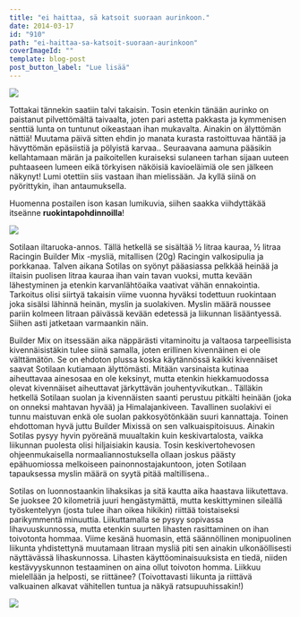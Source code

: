 ```yaml
---
title: "ei haittaa, sä katsoit suoraan aurinkoon."
date: 2014-03-17
id: "910"
path: "ei-haittaa-sa-katsoit-suoraan-aurinkoon"
coverImageId: ""
template: blog-post
post_button_label: "Lue lisää"
---
```


[![](/images/IMG_0146.JPG)](http://2.bp.blogspot.com/-RT5Wzkiah2w/UycSEbzXuUI/AAAAAAAAIGg/nGThq71YL0U/s1600/IMG_0146.JPG)

Tottakai tännekin saatiin talvi takaisin. Tosin etenkin tänään aurinko on paistanut pilvettömältä taivaalta, joten pari astetta pakkasta ja kymmenisen senttiä lunta on tuntunut oikeastaan ihan mukavalta. Ainakin on älyttömän nättiä! Muutama päivä sitten ehdin jo manata kurasta rastoittuvaa häntää ja hävyttömän epäsiistiä ja pölyistä karvaa.. Seuraavana aamuna pääsikin kellahtamaan märän ja paikoitellen kuraiseksi sulaneen tarhan sijaan uuteen puhtaaseen lumeen eikä törkyisen näköisiä kavioeläimiä ole sen jälkeen näkynyt! Lumi otettiin siis vastaan ihan mielissään. Ja kyllä siinä on pyörittykin, ihan antaumuksella.

Huomenna postailen ison kasan lumikuvia, siihen saakka viihdyttäkää itseänne **ruokintapohdinnoilla**!

[![](/images/ruokaa.jpg)](http://2.bp.blogspot.com/-B-ZnJRiq8KI/UyNoZ-wjH5I/AAAAAAAAIFU/CS6hMP8tiNI/s1600/ruokaa.jpg)

Sotilaan iltaruoka-annos. Tällä hetkellä se sisältää ½ litraa kauraa, ½ litraa Racingin Builder Mix -mysliä, mitallisen (20g) Racingin valkosipulia ja porkkanaa. Talven aikana Sotilas on syönyt pääasiassa pelkkää heinää ja iltaisin puolisen litraa kauraa ihan vain tavan vuoksi, mutta kevään lähestyminen ja etenkin karvanlähtöaika vaativat vähän ennakointia. Tarkoitus olisi siirtyä takaisin viime vuonna hyväksi todettuun ruokintaan joka sisälsi lähinnä heinän, myslin ja suolakiven. Myslin määrä noussee pariin kolmeen litraan päivässä kevään edetessä ja liikunnan lisääntyessä. Siihen asti jatketaan varmaankin näin.

Builder Mix on itsessään aika näppärästi vitaminoitu ja valtaosa tarpeellisista kivennäisistäkin tulee siinä samalla, joten erillinen kivennäinen ei ole välttämätön. Se on ehdoton plussa koska käytännössä kaikki kivennäiset saavat Sotilaan kutiamaan älyttömästi. Mitään varsinaista kutinaa aiheuttavaa ainesosaa en ole keksinyt, mutta etenkin hiekkamuodossa olevat kivennäiset aiheuttavat järkyttävän jouhentyvikutkan.. Tälläkin hetkellä Sotilaan suolan ja kivennäisten saanti perustuu pitkälti heinään (joka on onneksi mahtavan hyvää) ja Himalajankiveen. Tavallinen suolakivi ei tunnu maistuvan enkä ole suolan pakkosyötönkään suuri kannattaja. Toinen ehdottoman hyvä juttu Builder Mixissä on sen valkuaispitoisuus. Ainakin Sotilas pysyy hyvin pyöreänä muualtakin kuin keskivartalosta, vaikka liikunnan puolesta olisi hiljaisiakin kausia. Tosin keskivertohevosen ohjeenmukaisella normaaliannostuksella ollaan joskus päästy epähuomiossa melkoiseen painonnostajakuntoon, joten Sotilaan tapauksessa myslin määrä on syytä pitää maltillisena..

Sotilas on luonnostaankin lihaksikas ja sitä kautta aika haastava liikutettava. Se juoksee 20 kilometriä juuri hengästymättä, mutta keskittyminen sileällä työskentelyyn (josta tulee ihan oikea hikikin) riittää toistaiseksi parikymmentä minuuttia. Liikuttamalla se pysyy sopivassa lihavuuskunnossa, mutta etenkin suurten lihasten rasittaminen on ihan toivotonta hommaa. Viime kesänä huomasin, että säännöllinen monipuolinen liikunta yhdistettynä muutamaan litraan mysliä piti sen ainakin ulkonäöllisesti näyttävässä lihaskunnossa. Lihasten käyttöominaisuuksista en tiedä, niiden kestävyyskunnon testaaminen on aina ollut toivoton homma. Liikkuu mielellään ja helposti, se riittänee? (Toivottavasti liikunta ja riittävä valkuainen alkavat vähitellen tuntua ja näkyä ratsupuuhissakin!)

[![](/images/rehut.jpg)](http://2.bp.blogspot.com/-E3UmOXZuNw4/UyceesVdopI/AAAAAAAAIIQ/qUBd6p64o-M/s1600/rehut.jpg)
